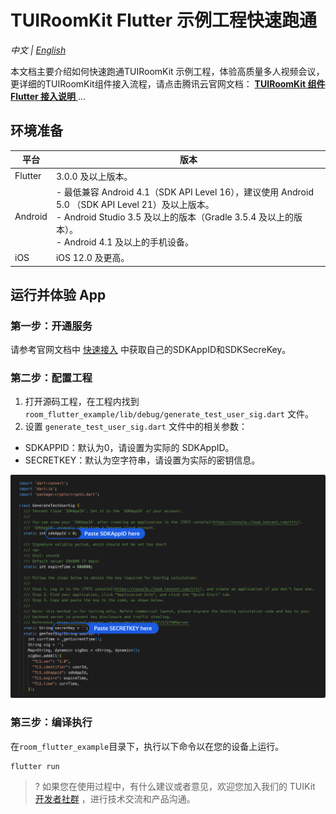 # TUIRoomKit Flutter 示例工程快速跑通

_中文 | [English](README.md)_

本文档主要介绍如何快速跑通TUIRoomKit 示例工程，体验高质量多人视频会议，更详细的TUIRoomKit组件接入流程，请点击腾讯云官网文档： [**TUIRoomKit 组件 Flutter 接入说明** ](https://cloud.tencent.com/document/product/1690/94555)...


## 环境准备

| 平台| 版本|
| -------------------- | ------ |
| Flutter|3.0.0 及以上版本。|
|Android|- 最低兼容 Android 4.1（SDK API Level 16），建议使用 Android 5.0 （SDK API Level 21）及以上版本。<br>- Android Studio 3.5 及以上的版本（Gradle 3.5.4 及以上的版本）。<br>- Android 4.1 及以上的手机设备。|
|iOS|iOS 12.0 及更高。|



## 运行并体验 App

[](id:ui.step1)
### 第一步：开通服务
请参考官网文档中 [快速接入](https://cloud.tencent.com/document/product/1690/94555) 中获取自己的SDKAppID和SDKSecreKey。


[](id:ui.step2)
### 第二步：配置工程

1. 打开源码工程，在工程内找到 `room_flutter_example/lib/debug/generate_test_user_sig.dart` 文件。
2. 设置 `generate_test_user_sig.dart` 文件中的相关参数：
<ul style="margin:0"><li/>SDKAPPID：默认为0，请设置为实际的 SDKAppID。
<li/>SECRETKEY：默认为空字符串，请设置为实际的密钥信息。</ul>

![](../../Preview/test-user-sig-flutter.png)

[](id:ui.step3)
### 第三步：编译执行

在`room_flutter_example`目录下，执行以下命令以在您的设备上运行。
```
flutter run
```

>? 如果您在使用过程中，有什么建议或者意见，欢迎您加入我们的 TUIKit [开发者社群](https://zhiliao.qq.com/s/cWSPGIIM62CC/cFUPGIIM62CF) ，进行技术交流和产品沟通。







